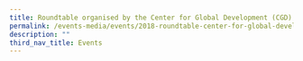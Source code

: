 ```yaml
---
title: Roundtable organised by the Center for Global Development (CGD) LSE
permalink: /events-media/events/2018-roundtable-center-for-global-development/
description: ""
third_nav_title: Events
---
```

